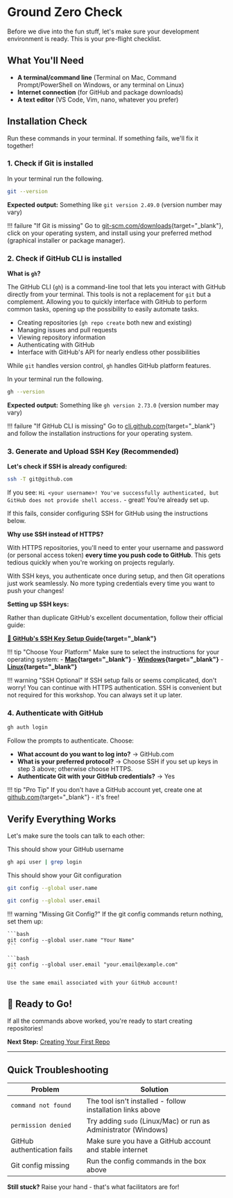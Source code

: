 # Ground Zero Check

Before we dive into the fun stuff, let's make sure your development environment is ready. This is your pre-flight checklist.

## What You'll Need

- **A terminal/command line** (Terminal on Mac, Command Prompt/PowerShell on Windows, or any terminal on Linux)
- **Internet connection** (for GitHub and package downloads)
- **A text editor** (VS Code, Vim, nano, whatever you prefer)

## Installation Check

Run these commands in your terminal. If something fails, we'll fix it together!

### 1. Check if Git is installed

In your terminal run the following.

```bash
git --version
```

**Expected output:** Something like `git version 2.49.0` (version number may vary)

!!! failure "If Git is missing"
    Go to [git-scm.com/downloads](https://git-scm.com/downloads){target="_blank"}, click on your operating system, and install using your preferred method (graphical installer or package manager).

### 2. Check if GitHub CLI is installed

**What is `gh`?**

The GitHub CLI (`gh`) is a command-line tool that lets you interact with GitHub directly from your terminal. This tools is not a replacement for `git` but a complement. Allowing you to quickly interface with GitHub to perform common tasks, opening up the possibility to easily automate tasks.

- Creating repositories (`gh repo create` both new and existing)
- Managing issues and pull requests
- Viewing repository information
- Authenticating with GitHub
- Interface with GitHub's API for nearly endless other possibilities

While `git` handles version control, `gh` handles GitHub platform features.

In your terminal run the following.

```bash
gh --version
```

**Expected output:** Something like `gh version 2.73.0` (version number may vary)

!!! failure "If GitHub CLI is missing"
    Go to [cli.github.com](https://cli.github.com){target="_blank"} and follow the installation instructions for your operating system.

### 3. Generate and Upload SSH Key (Recommended)

**Let's check if SSH is already configured:**

```bash
ssh -T git@github.com
```

If you see: `Hi <your username>! You've successfully authenticated, but GitHub does not provide shell access.` - great! You're already set up.

If this fails, consider configuring SSH for GitHub using the instructions below.

**Why use SSH instead of HTTPS?**

With HTTPS repositories, you'll need to enter your username and password (or personal access token) **every time you push code to GitHub**. This gets tedious quickly when you're working on projects regularly.

With SSH keys, you authenticate once during setup, and then Git operations just work seamlessly. No more typing credentials every time you want to push your changes!

**Setting up SSH keys:**

Rather than duplicate GitHub's excellent documentation, follow their official guide:

**[📖 GitHub's SSH Key Setup Guide](https://docs.github.com/en/authentication/connecting-to-github-with-ssh/generating-a-new-ssh-key-and-adding-it-to-the-ssh-agent){target="_blank"}**

!!! tip "Choose Your Platform"
    Make sure to select the instructions for your operating system:
    - **[Mac](https://docs.github.com/en/authentication/connecting-to-github-with-ssh/generating-a-new-ssh-key-and-adding-it-to-the-ssh-agent?platform=mac){target="_blank"}**
    - **[Windows](https://docs.github.com/en/authentication/connecting-to-github-with-ssh/generating-a-new-ssh-key-and-adding-it-to-the-ssh-agent?platform=windows){target="_blank"}**
    - **[Linux](https://docs.github.com/en/authentication/connecting-to-github-with-ssh/generating-a-new-ssh-key-and-adding-it-to-the-ssh-agent?platform=linux){target="_blank"}**

!!! warning "SSH Optional"
    If SSH setup fails or seems complicated, don't worry! You can continue with HTTPS authentication. SSH is convenient but not required for this workshop. You can always set it up later.

### 4. Authenticate with GitHub

```bash
gh auth login
```

Follow the prompts to authenticate. Choose:

- **What account do you want to log into?** → GitHub.com
- **What is your preferred protocol?** → Choose SSH if you set up keys in step 3 above; otherwise choose HTTPS.
- **Authenticate Git with your GitHub credentials?** → Yes

!!! tip "Pro Tip"
    If you don't have a GitHub account yet, create one at [github.com](https://github.com){target="_blank"} - it's free!

## Verify Everything Works

Let's make sure the tools can talk to each other:

This should show your GitHub username
```bash
gh api user | grep login
```

This should show your Git configuration
```bash
git config --global user.name
```

```bash
git config --global user.email
```

!!! warning "Missing Git Config?"
    If the git config commands return nothing, set them up:

    ```bash
    git config --global user.name "Your Name"
    ```

    ```bash
    git config --global user.email "your.email@example.com"
    ```

    Use the same email associated with your GitHub account!

## 🎉 Ready to Go!

If all the commands above worked, you're ready to start creating repositories!

**Next Step:** [Creating Your First Repo](./first-repo.md)

---

## Quick Troubleshooting

| Problem | Solution |
|---------|----------|
| `command not found` | The tool isn't installed - follow installation links above |
| `permission denied` | Try adding `sudo` (Linux/Mac) or run as Administrator (Windows) |
| GitHub authentication fails | Make sure you have a GitHub account and stable internet |
| Git config missing | Run the config commands in the box above |

**Still stuck?** Raise your hand - that's what facilitators are for!
